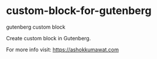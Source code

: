 # custom-block-for-gutenberg
gutenberg custom block


Create custom block in Gutenberg.

For more info visit: https://ashokkumawat.com